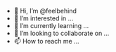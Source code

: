 - 👋 Hi, I’m @feelbehind
- 👀 I’m interested in ...
- 🌱 I’m currently learning ...
- 💞️ I’m looking to collaborate on ...
- 📫 How to reach me ...

<!---
feelbehind/feelbehind is a ✨ special ✨ repository because its `README.md` (this file) appears on your GitHub profile.
You can click the Preview link to take a look at your changes.
--->
